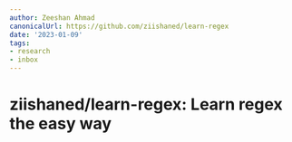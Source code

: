 ```yaml
---
author: Zeeshan Ahmad
canonicalUrl: https://github.com/ziishaned/learn-regex
date: '2023-01-09'
tags:
- research
- inbox
---
```


# ziishaned/learn-regex: Learn regex the easy way